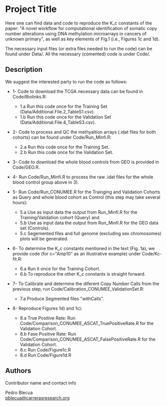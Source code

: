 # Project Title

Here one can find data and code to reproduce the K_c constants of the paper: "A novel workflow for computational identification of somatic copy number alterations using DNA methylation microarrays in cancers of unknown primary", as well as key elements of Fig.1 (i.e., Figures 1c and 1d).

The necessary input files (or extra files needed to run the code) can be found under Data/. All the necessary (comented) code is under Code/.

## Description

We suggest the interested party to run the code as follows:

* 1- Code to download the TCGA necessary data can be found in Code/Biolinks.R:
  * 1.a Run this code once for the Training Set (Data/Additional.File.2_TableS1.csv). 
  * 1.b Run this code once for the Validation Set (Data/Additional.File.4_TableS3.csv).

* 2- Code to process and QC the methyaltion arrays (.idat files for both cohorts) can be found under Code/Run_Minfi.R:
  * 2.a Run this code once for the Training Set.
  * 2.b Run this code once for the Validation Set.

* 3- Code to download the whole blood controls from GEO is provided in Code/GEO.R.

* 4- Run Code/Run_Minfi.R to process the raw .idat files for the whole blood control group above in 3).

* 5- Run Code/Run_CONUMEE.R for the Trainging and Validation Cohorts as Query and whole blood cohort as Control (this step may take several hours):
  * 5.a Use as input data the output from Run_Minfi.R for the Training/Validation cohort (Query) and
  * 5.b Use as input data the output from Run_Minfi.R for the GEO data set (Controls).
  * 5.c Segemented files and full genome (excluding sex chromosomes) plots will be generated.

* 6- To determine the K_c constants mentioned in the text (Fig. 1a), we provide code (for c="Amp10" as an illustrative example) under Code/Kc-fit.R:
  * 6.a Run it once for the Training Cohort.
  * 6.b To reproduce the other K_c constants is straight forward.

* 7- To Calibrate and determine the diferent Copy Number Calls from the previous step, run Code/Calibration_CONUMEE_ValidationSet.R:
  * 7.a Produce Segmented files "withCalls".

* 8- Reproduce Figures 1d) and 1c):
  * 8.a True Positive Rate: Run Code/Comparison_CONUMEE_ASCAT_TruePositiveRate.R for the Validation Cohort.
  * 8.b Fase Positive Rate: Run Code/Comparison_CONUMEE_ASCAT_FalsePositiveRate.R for the Validation Cohort.
  * 8.c Run Code/Figure1c.R
  * 8.d Run Code/Figure1d.R 

## Authors

Contributor name and contact info

Pedro Blecua  
pblecua@carrerasresearch.org

